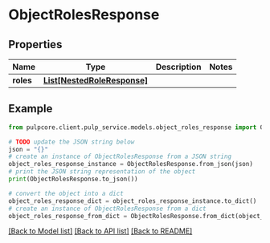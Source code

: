 # ObjectRolesResponse


## Properties

Name | Type | Description | Notes
------------ | ------------- | ------------- | -------------
**roles** | [**List[NestedRoleResponse]**](NestedRoleResponse.md) |  | 

## Example

```python
from pulpcore.client.pulp_service.models.object_roles_response import ObjectRolesResponse

# TODO update the JSON string below
json = "{}"
# create an instance of ObjectRolesResponse from a JSON string
object_roles_response_instance = ObjectRolesResponse.from_json(json)
# print the JSON string representation of the object
print(ObjectRolesResponse.to_json())

# convert the object into a dict
object_roles_response_dict = object_roles_response_instance.to_dict()
# create an instance of ObjectRolesResponse from a dict
object_roles_response_from_dict = ObjectRolesResponse.from_dict(object_roles_response_dict)
```
[[Back to Model list]](../README.md#documentation-for-models) [[Back to API list]](../README.md#documentation-for-api-endpoints) [[Back to README]](../README.md)


